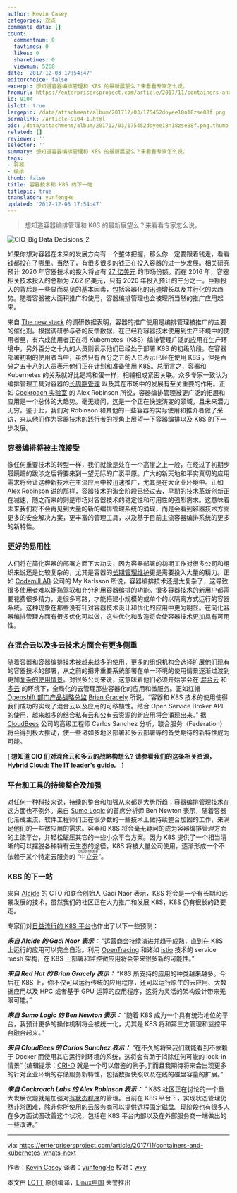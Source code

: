 ```yaml
---
author: Kevin Casey
categories: 观点
comments_data: []
count:
  commentnum: 0
  favtimes: 0
  likes: 0
  sharetimes: 0
  viewnum: 5268
date: '2017-12-03 17:54:47'
editorchoice: false
excerpt: 想知道容器编排管理和 K8S 的最新展望么？来看看专家怎么说。
fromurl: https://enterprisersproject.com/article/2017/11/containers-and-kubernetes-whats-next
id: 9104
islctt: true
largepic: /data/attachment/album/201712/03/175452doyee18n18zse88f.png
permalink: /article-9104-1.html
pic: /data/attachment/album/201712/03/175452doyee18n18zse88f.png.thumb.jpg
related: []
reviewer: ''
selector: ''
summary: 想知道容器编排管理和 K8S 的最新展望么？来看看专家怎么说。
tags:
- 容器
- 编排
thumb: false
title: 容器技术和 K8S 的下一站
titlepic: true
translator: yunfengHe
updated: '2017-12-03 17:54:47'
---
```



> 
> 想知道容器编排管理和 K8S 的最新展望么？来看看专家怎么说。
> 
> 
> 


![CIO_Big Data Decisions_2](/data/attachment/album/201712/03/175452doyee18n18zse88f.png "CIO_Big Data Decisions_2")


如果你想对容器在未来的发展方向有一个整体把握，那么你一定要跟着钱走，看看钱都投在了哪里。当然了，有很多很多的钱正在投入容器的进一步发展。相关研究预计 2020 年容器技术的投入将占有 [27 亿美元](https://451research.com/images/Marketing/press_releases/Application-container-market-will-reach-2-7bn-in-2020_final_graphic.pdf) 的市场份额。而在 2016 年，容器相关技术投入的总额为 7.62 亿美元，只有 2020 年投入预计的三分之一。巨额投入的背后是一些显而易见的基本因素，包括容器化的迅速增长以及并行化的大趋势。随着容器被大面积推广和使用，容器编排管理也会被理所当然的推广应用起来。


来自 [The new stack](https://thenewstack.io/) 的调研数据表明，容器的推广使用是编排管理被推广的主要的催化剂。根据调研参与者的反馈数据，在已经将容器技术使用到生产环境中的使用者里，有六成使用者正在将 Kubernetes（K8S）编排管理广泛的应用在生产环境中，另外百分之十九的人员则表示他们已经处于部署 K8S 的初级阶段。在容器部署初期的使用者当中，虽然只有百分之五的人员表示已经在使用 K8S ，但是百分之五十八的人员表示他们正在计划和准备使用 K8S。总而言之，容器和 Kubernetes 的关系就好比是鸡和蛋一样，相辅相成紧密关联。众多专家一致认为编排管理工具对容器的[长周期管理](https://enterprisersproject.com/article/2017/10/microservices-and-containers-6-management-tips-long-haul) 以及其在市场中的发展有至关重要的作用。正如 [Cockroach 实验室](https://www.cockroachlabs.com/) 的 Alex Robinson 所说，容器编排管理被更广泛的拓展和应用是一个总体的大趋势。毫无疑问，这是一个正在快速演变的领域，且未来潜力无穷。鉴于此，我们对 Robinson 和其他的一些容器的实际使用和推介者做了采访，来从他们作为容器技术的践行者的视角上展望一下容器编排以及 K8S 的下一步发展。


### 容器编排将被主流接受


像任何重要技术的转型一样，我们就像是处在一个高崖之上一般，在经过了初期步履蹒跚的跋涉之后将要来到一望无际的广袤平原。广大的新天地和平实真切的应用需求将会让这种新技术在主流应用中被迅速推广，尤其是在大企业环境中。正如 Alex Robinson 说的那样，容器技术的淘金阶段已经过去，早期的技术革新创新正在减速，随之而来的则是市场对容器技术的稳定性和可用性的强烈需求。这意味着未来我们将不会再见到大量的新的编排管理系统的涌现，而是会看到容器技术方面更多的安全解决方案，更丰富的管理工具，以及基于目前主流容器编排系统的更多的新特性。


### 更好的易用性


人们将在简化容器的部署方面下大功夫，因为容器部署的初期工作对很多公司和组织来说还是比较复杂的，尤其是容器的[长期管理维护](https://enterprisersproject.com/article/2017/10/microservices-and-containers-6-management-tips-long-haul)更是需要投入大量的精力。正如 [Codemill AB](https://codemill.se/) 公司的 My Karlsson 所说，容器编排技术还是太复杂了，这导致很多使用者难以娴熟驾驭和充分利用容器编排的功能。很多容器技术的新用户都需要花费很多精力，走很多弯路，才能搭建小规模的或单个的以隔离方式运行的容器系统。这种现象在那些没有针对容器技术设计和优化的应用中更为明显。在简化容器编排管理方面有很多优化可以做，这些优化和改造将会使容器技术更加具有可用性。


### 在混合云以及多云技术方面会有更多侧重


随着容器和容器编排技术被越来越多的使用，更多的组织机构会选择扩展他们现有的容器技术的部署，从之前的把非重要系统部署在单一环境的使用情景逐渐过渡到更加[复杂的使用情景](https://www.redhat.com/en/challenges/integration?intcmp=701f2000000tjyaAAA)。对很多公司来说，这意味着他们必须开始学会在 [混合云](https://enterprisersproject.com/hybrid-cloud) 和 [多云](https://enterprisersproject.com/article/2017/7/multi-cloud-vs-hybrid-cloud-whats-difference) 的环境下，全局化的去管理那些容器化的应用和微服务。正如红帽 [Openshift 部门产品战略总监](https://www.redhat.com/en) [Brian Gracely](https://enterprisersproject.com/user/brian-gracely) 所说，“容器和 K8S 技术的使用使得我们成功的实现了混合云以及应用的可移植性。结合 Open Service Broker API 的使用，越来越多的结合私有云和公有云资源的新应用将会涌现出来。” 据 [CloudBees](https://www.cloudbees.com/) 公司的高级工程师 Carlos Sanchez 分析，联合服务（Federation）将会得到极大推动，使一些诸如多地区部署和多云部署等的备受期待的新特性成为可能。


**[ 想知道 CIO 们对混合云和多云的战略构想么? 请参看我们的这条相关资源， [Hybrid Cloud: The IT leader's guide](https://enterprisersproject.com/hybrid-cloud?sc_cid=70160000000h0aXAAQ)。 ]**


### 平台和工具的持续整合及加强


对任何一种科技来说，持续的整合和加强从来都是大势所趋；容器编排管理技术在这方面也不例外。来自 [Sumo Logic](https://www.sumologic.com/) 的首席分析师 Ben Newton 表示，随着容器化渐成主流，软件工程师们正在很少数的一些技术上做持续整合加固的工作，来满足他们的一些微应用的需求。容器和 K8S 将会毫无疑问的成为容器编排管理方面的主流平台，并轻松碾压其它的一些小众平台方案。因为 K8S 提供了一个相当清晰的可以摆脱各种特有云生态的途径，K8S 将被大量公司使用，逐渐形成一个不依赖于某个特定云服务的<ruby> “中立云” <rt>  cloud-neutral </rt></ruby>。


### K8S 的下一站


来自 [Alcide](http://alcide.io/) 的 CTO 和联合创始人 Gadi Naor 表示，K8S 将会是一个有长期和远景发展的技术，虽然我们的社区正在大力推广和发展 K8S，K8S 仍有很长的路要走。


专家们对[日益流行的 K8S 平台](https://enterprisersproject.com/article/2017/10/how-explain-kubernetes-plain-english)也作出了以下一些预测：


***来自 Alcide 的 Gadi Naor 表示：*** “运营商会持续演进并趋于成熟，直到在 K8S 上运行的应用可以完全自治。利用 [OpenTracing](http://opentracing.io/) 和诸如 [istio](https://istio.io/) 技术的 service mesh 架构，在 K8S 上部署和监控微应用将会带来很多新的可能性。”


***来自 Red Hat 的 Brian Gracely 表示：*** “K8S 所支持的应用的种类越来越多。今后在 K8S 上，你不仅可以运行传统的应用程序，还可以运行原生的云应用、大数据应用以及 HPC 或者基于 GPU 运算的应用程序，这将为灵活的架构设计带来无限可能。”


***来自 Sumo Logic 的 Ben Newton 表示：*** “随着 K8S 成为一个具有统治地位的平台，我预计更多的操作机制将会被统一化，尤其是 K8S 将和第三方管理和监控平台融合起来。”


***来自 CloudBees 的 Carlos Sanchez 表示：*** “在不久的将来我们就能看到不依赖于 Docker 而使用其它运行时环境的系统，这将会有助于消除任何可能的 lock-in 情景“ [编辑提示：[CRI-O](http://cri-o.io/) 就是一个可以借鉴的例子。]“而且我期待将来会出现更多的针对企业环境的存储服务新特性，包括数据快照以及在线的磁盘容量的扩展。”


***来自 Cockroach Labs 的 Alex Robinson 表示：*** “ K8S 社区正在讨论的一个重大发展议题就是加强对[有状态程序](https://opensource.com/article/17/2/stateful-applications)的管理。目前在 K8S 平台下，实现状态管理仍然非常困难，除非你所使用的云服务商可以提供远程固定磁盘。现阶段也有很多人在多方面试图改善这个状况，包括在 K8S 平台内部以及在外部服务商一端做出的一些改进。”




---


via: <https://enterprisersproject.com/article/2017/11/containers-and-kubernetes-whats-next>


作者：[Kevin Casey](https://enterprisersproject.com/user/kevin-casey) 译者：[yunfengHe](https://github.com/yunfengHe) 校对：[wxy](https://github.com/wxy)


本文由 [LCTT](https://github.com/LCTT/TranslateProject) 原创编译，[Linux中国](https://linux.cn/) 荣誉推出